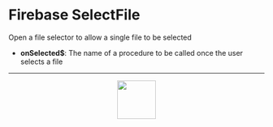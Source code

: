 # Firebase SelectFile
Open a file selector to allow a single file to be selected
- **onSelected&dollar;**: The name of a procedure to be called once the user selects a file
---
<p align="center"><img valign="middle" width="76px" src="https://drive.google.com/uc?export=view&id=1c2KO0LJpvMS9X9CAGV6dOfciR7OWhdKA" /></p>